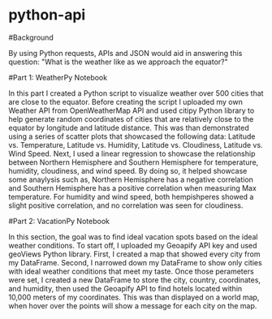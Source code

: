 # python-api

#Background

By using Python requests, APIs and JSON would aid in answering this question: "What is the weather like as we approach the equator?"

#Part 1: WeatherPy Notebook

In this part I created a Python script to visualize weather over 500 cities that are close to the equator. Before creating the script I uploaded my own Weather API from OpenWeatherMap API and used citipy Python library to help generate random coordinates of cities that are relatively close to the equator by longitude and latitude distance. This was than demonstrated using a series of scatter plots that showcased the following data: Latitude vs. Temperature, Latitude vs. Humidity, Latitude vs. Cloudiness, Latitude vs. Wind Speed. 
Next, I used a linear regression  to showcase the relationship between Northern Hemisphere and Southern Hemisphere for temperature, humidity, cloudiness, and wind speed. By doing so, it helped showcase some anaylysis such as, Northern Hemisphere has a negative correlation 
and Southern Hemisphere has a positive correlation when measuring Max temperature. For humidity and wind speed, both hempishperes showed a slight positive correlation, and no correlation was seen for cloudiness. 

#Part 2: VacationPy Notebook

In this section, the goal was to find ideal vacation spots based on the ideal weather conditions. To start off, I uploaded my Geoapify API key and used geoViews Python library. First, I created a map that showed every city from my DataFrame. Second, I narrowed down my DataFrame to show only cities with ideal weather conditions that meet my taste. Once those perameters were set, I created a new DataFrame to store the city, country, coordinates, and humidity, then used the Geoapify API to find hotels located within 10,000 meters of my coordinates. This was than displayed on a world map, when hover over the points will show a message for each city on the map. 

